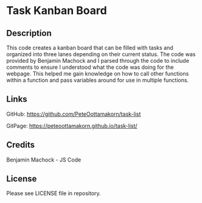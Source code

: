 # Task Kanban Board

## Description

This code creates a kanban board that can be filled with tasks and organized into three lanes depending on their current status. The code was provided by Benjamin Machock and I parsed through the code to include comments to ensure I understood what the code was doing for the webpage. This helped me gain knowledge on how to call other functions within a function and pass variables around for use in multiple functions.

## Links

GitHub: https://github.com/PeteOottamakorn/task-list

GitPage: https://peteoottamakorn.github.io/task-list/

## Credits

Benjamin Machock - JS Code

## License

Please see LICENSE file in repository.

